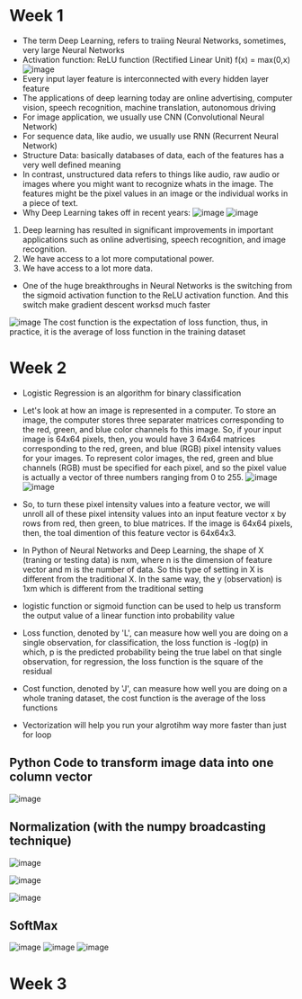 # Week 1

- The term Deep Learning, refers to traiing Neural Networks, sometimes, very large Neural Networks
- Activation function: ReLU function (Rectified Linear Unit) f(x) = max(0,x)
![image](https://user-images.githubusercontent.com/60442877/150634901-65b2f692-e189-44b6-bdd0-8102312e8d12.png)
- Every input layer feature is interconnected with every hidden layer feature
- The  applications of deep learning today are online advertising, computer vision, speech recognition, machine translation, autonomous driving
- For image application, we usually use CNN (Convolutional Neural Network)
- For sequence data, like audio, we usually use RNN (Recurrent Neural Network)
- Structure Data: basically databases of data, each of the features has a very well defined meaning
- In contrast, unstructured data refers to things like audio, raw audio or images where you might want to recognize whats in the image. The features might be the pixel values in an image or the individual works in a piece of text.
- Why Deep Learning takes off in recent years:
![image](https://user-images.githubusercontent.com/60442877/150638453-04160287-a414-4e8a-a201-0e1fee5860ab.png)
![image](https://user-images.githubusercontent.com/60442877/150638473-a615d0a2-4652-4d9f-ae95-f9424dd47a88.png)
1. Deep learning has resulted in significant improvements in important applications such as online advertising, speech recognition, and image recognition. 
2. We have access to a lot more computational power.
3. We have access to a lot more data.
- One of the huge breakthroughs in Neural Networks is the switching from the sigmoid activation function to the ReLU activation function. And this switch make gradient descent worksd much faster 

![image](https://user-images.githubusercontent.com/60442877/150673774-ea8bf526-fead-40b5-8f43-5bc304346a2e.png)
The cost function is the expectation of loss function, thus, in practice, it is the average of loss function in the training dataset

# Week 2

- Logistic Regression is an algorithm for binary classification 
- Let's look at how an image is represented in a computer. To store an image, the computer stores three separater matrices corresponding to the red, green, and blue color channels fo this image. So, if your input image is 64x64 pixels, then, you would have 3 64x64 matrices corresponding to the red, green, and blue (RGB) pixel intensity values for your images. To represent color images, the red, green and blue channels (RGB) must be specified for each pixel, and so the pixel value is actually a vector of three numbers ranging from 0 to 255.
![image](https://user-images.githubusercontent.com/60442877/150640109-4bcb969d-3487-49aa-ad91-d3d57a92299b.png)
![image](https://user-images.githubusercontent.com/60442877/150675287-43d1b9a8-7353-4966-922c-a76c7e2b16be.png)

- So, to turn these pixel intensity values into a feature vector, we will unroll all of these pixel intensity values into an input feature vector x by rows from red, then green, to blue matrices. If the image is 64x64 pixels, then, the toal dimention of this feature vector is 64x64x3.
- In Python of Neural Networks and Deep Learning, the shape of X (traning or testing data) is nxm, where n is the dimension of feature vector and m is the number of data. So this type of setting in X is different from the traditional X. In the same way, the y (observation) is 1xm which is different from the traditional setting
- logistic function or sigmoid function can be used to help us transform the output value of a linear function into probability value
- Loss function, denoted by 'L', can measure how well you are doing on a single observation, for classification, the loss function is -log(p) in which, p is the predicted probability being the true label on that single observation, for regression, the loss function is the square of the residual
- Cost function, denoted by 'J', can measure how well you are doing on a whole traning dataset, the cost function is the average of the loss functions
- Vectorization will help you run your algrotihm way more faster than just for loop

## Python Code to transform image data into one column vector

![image](https://user-images.githubusercontent.com/60442877/150675494-17479e7c-de1b-41f2-93ed-ee8906ed2c63.png)

## Normalization (with the numpy broadcasting technique)

![image](https://user-images.githubusercontent.com/60442877/150675622-bea915ab-2d2b-4d65-947f-12f230b32fa8.png)

![image](https://user-images.githubusercontent.com/60442877/150675715-8bcff823-af96-4f54-8e8d-192a02352ae1.png)

![image](https://user-images.githubusercontent.com/60442877/150675794-b35a29ac-18bd-44e0-bfa7-ec0ebc8895d8.png)

## SoftMax

![image](https://user-images.githubusercontent.com/60442877/150675871-acf524c2-adc7-4d43-a6d5-3b6a29c8b341.png)
![image](https://user-images.githubusercontent.com/60442877/150676043-33bd20fd-ec86-4cbb-8397-712c3a7814c2.png)
![image](https://user-images.githubusercontent.com/60442877/150676083-0c2f8ac9-c8d3-4d5e-8b13-28b1cbf74f41.png)


# Week 3


















